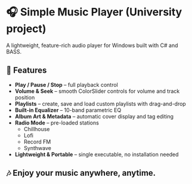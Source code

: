 # 🎧 Simple Music Player (University project)

A lightweight, feature-rich audio player for Windows built with C# and BASS.

## 🚀 Features
- **Play / Pause / Stop** – full playback control  
- **Volume & Seek** – smooth ColorSlider controls for volume and track position  
- **Playlists** – create, save and load custom playlists with drag-and-drop  
- **Built-in Equalizer** – 10-band parametric EQ  
- **Album Art & Metadata** – automatic cover display and tag editing  
- **Radio Mode** – pre-loaded stations  
  - Chillhouse  
  - Lofi  
  - Record FM  
  - Synthwave  
- **Lightweight & Portable** – single executable, no installation needed  

## 🎶 Enjoy your music anywhere, anytime.

